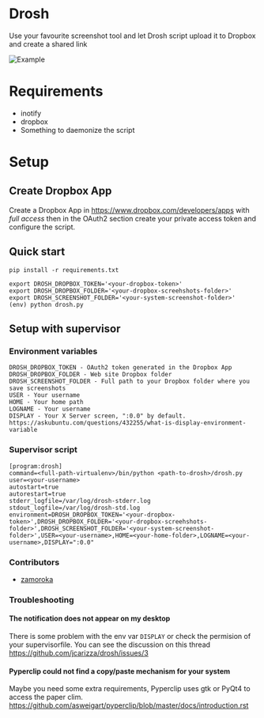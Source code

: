 # Drosh
Use your favourite screenshot tool and let Drosh script upload it to Dropbox and create a shared link


![Example](https://www.dropbox.com/s/2vz4xuksyoaqu4a/screencast.gif?dl=0&raw=true)

# Requirements

- inotify
- dropbox
- Something to daemonize the script

# Setup

## Create Dropbox App

Create a Dropbox App in https://www.dropbox.com/developers/apps with *full access* then in the OAuth2 section create your private access token and configure the script.

## Quick start
```
pip install -r requirements.txt

export DROSH_DROPBOX_TOKEN='<your-dropbox-token>'
export DROSH_DROPBOX_FOLDER='<your-dropbox-screehshots-folder>'
export DROSH_SCREENSHOT_FOLDER='<your-system-screenshot-folder>'
(env) python drosh.py
```

## Setup with supervisor

### Environment variables
```
DROSH_DROPBOX_TOKEN - OAuth2 token generated in the Dropbox App
DROSH_DROPBOX_FOLDER - Web site Dropbox folder
DROSH_SCREENSHOT_FOLDER - Full path to your Dropbox folder where you save screenshots
USER - Your username
HOME - Your home path
LOGNAME - Your username
DISPLAY - Your X Server screen, ":0.0" by default. https://askubuntu.com/questions/432255/what-is-display-environment-variable  
```


### Supervisor script
```
[program:drosh]
command=<full-path-virtualenv>/bin/python <path-to-drosh>/drosh.py
user=<your-username>
autostart=true
autorestart=true
stderr_logfile=/var/log/drosh-stderr.log
stdout_logfile=/var/log/drosh-std.log
environment=DROSH_DROPBOX_TOKEN='<your-dropbox-token>',DROSH_DROPBOX_FOLDER='<your-dropbox-screehshots-folder>',DROSH_SCREENSHOT_FOLDER='<your-system-screenshot-folder>',USER=<your-username>,HOME=<your-home-folder>,LOGNAME=<your-username>,DISPLAY=":0.0"
```


### Contributors
- [zamoroka](https://github.com/zamoroka)


### Troubleshooting

#### The notification does not appear on my desktop
There is some problem with the env var `DISPLAY` or check the permision of your supervisorfile. You can see the discussion on this thread https://github.com/jcarizza/drosh/issues/3


#### Pyperclip could not find a copy/paste mechanism for your system

Maybe you need some extra requirements, Pyperclip uses gtk or PyQt4 to access the paper clim. https://github.com/asweigart/pyperclip/blob/master/docs/introduction.rst

